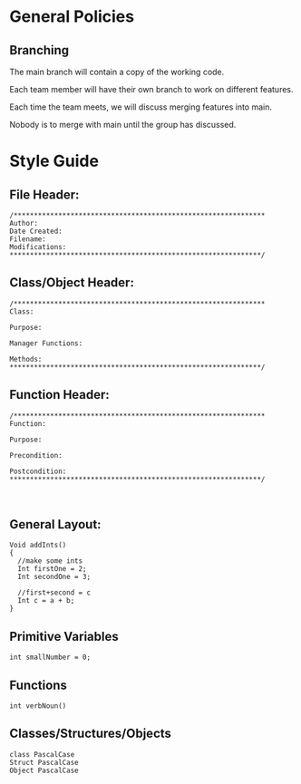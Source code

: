 # General Policies

## Branching
The main branch will contain a copy of the working code.

Each team member will have their own branch to work on different features.

Each time the team meets, we will discuss merging features into main.

Nobody is to merge with main until the group has discussed.

# Style Guide
## File Header:
```
/**************************************************************
Author: 
Date Created: 
Filename: 
Modifications:
**************************************************************/
```

## Class/Object Header:
```
/**************************************************************
Class:

Purpose: 

Manager Functions:

Methods:
**************************************************************/
```

## Function Header:
```
/**************************************************************
Function:

Purpose:

Precondition:
    
Postcondition:
**************************************************************/
```
 
## General Layout:
```
Void addInts()
{
  //make some ints
  Int firstOne = 2;
  Int secondOne = 3;

  //first+second = c
  Int c = a + b;
}
```

## Primitive Variables
```
int smallNumber = 0;
```

## Functions
```
int verbNoun()
```

## Classes/Structures/Objects
```
class PascalCase
Struct PascalCase
Object PascalCase
```
